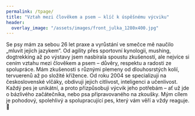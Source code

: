```yaml
---
permalink: /tpage/
title: "Vztah mezi člověkem a psem – klíč k úspěšnému výcviku"
header:
  overlay_image: "/assets/images/front_julka_1280x400.jpg"
---
```

 
Se psy mám za sebou 26 let praxe a vyrůstání ve smečce mě naučilo „mluvit jejich jazykem“. Od agility přes sportovní kynologii, mushing, dogtrekking až po výstavy jsem nasbírala spoustu zkušeností, ale nejvíce si cením vztahu mezi člověkem a psem – důvěry, respektu a radosti ze spolupráce. Mám zkušenosti s různými plemeny od dlouhosrstých kolií, tervuerenů až po složité křížence. Od roku 2004 se specializuji na československé vlčáky, obdivuji jejich citlivost, inteligenci a učenlivost. Každý pes je unikátní, a proto přizpůsobuji výcvik jeho potřebám – ať už jde o bázlivého začátečníka, nebo psa připravovaného na zkoušky. Mým cílem je pohodový, spolehlivý a spolupracující pes, který vám věří a vždy reaguje. 🐾

